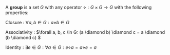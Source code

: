 A **group** is a set $G$ with any operator $\diamond: G\times G \to G$ with the following properties:

Closure
  : $\forall a, b \in G : a \diamond b \in G$

Associativity
  : $\forall a, b, c \in G: (a \diamond b) \diamond c = a \diamond (b \diamond c) $

Identity
  : $\exists e \in G : \forall a \in G: e \diamond a = a \diamond e = a$